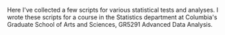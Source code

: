 Here I've collected a few scripts for various statistical tests and analyses. I wrote these scripts for a course in the Statistics department at Columbia's Graduate School of Arts and Sciences, GR5291 Advanced Data Analysis. 
